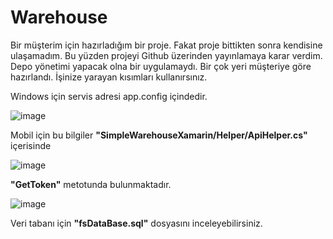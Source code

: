 # Warehouse

Bir müşterim için hazırladığım bir proje. Fakat proje bittikten sonra kendisine ulaşamadım. Bu yüzden projeyi Github üzerinden yayınlamaya karar verdim.
Depo yönetimi yapacak olna bir uygulamaydı. Bir çok yeri müşteriye göre hazırlandı.
İşinize yarayan kısımları kullanırsınız.

Windows için servis adresi app.config içindedir.

![image](https://user-images.githubusercontent.com/23315712/165088986-b90cf96b-96f4-48b6-858f-930d1735e655.png)

Mobil için bu bilgiler **"SimpleWarehouseXamarin/Helper/ApiHelper.cs"** içerisinde 

![image](https://user-images.githubusercontent.com/23315712/165089415-06303767-554e-4b75-ab5e-4c953449885b.png)

**"GetToken"** metotunda bulunmaktadır.

![image](https://user-images.githubusercontent.com/23315712/165090117-3b8ef004-78eb-4afc-b3d7-99106dd2b6e7.png)

Veri tabanı için **"fsDataBase.sql"** dosyasını inceleyebilirsiniz.
